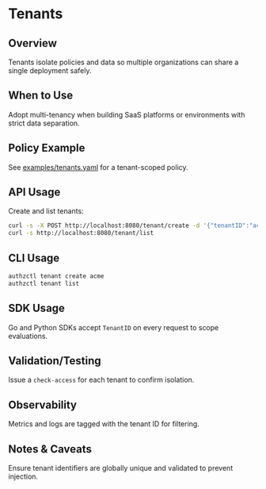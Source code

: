 # Tenants

## Overview
Tenants isolate policies and data so multiple organizations can share a single deployment safely.

## When to Use
Adopt multi-tenancy when building SaaS platforms or environments with strict data separation.

## Policy Example
See [examples/tenants.yaml](../examples/tenants.yaml) for a tenant-scoped policy.

## API Usage
Create and list tenants:
```sh
curl -s -X POST http://localhost:8080/tenant/create -d '{"tenantID":"acme"}'
curl -s http://localhost:8080/tenant/list
```

## CLI Usage
```sh
authzctl tenant create acme
authzctl tenant list
```

## SDK Usage
Go and Python SDKs accept `TenantID` on every request to scope evaluations.

## Validation/Testing
Issue a `check-access` for each tenant to confirm isolation.

## Observability
Metrics and logs are tagged with the tenant ID for filtering.

## Notes & Caveats
Ensure tenant identifiers are globally unique and validated to prevent injection.

